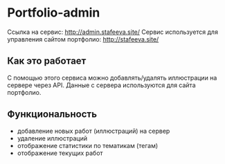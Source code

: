 # Portfolio-admin

Ссылка на сервис: <http://admin.stafeeva.site/>
Сервис используется для управления сайтом портфолио: <http://stafeeva.site/>

## Как это работает

С помощью этого сервиса можно добавлять/удалять иллюстрации на сервере через API.
Данные с сервера используются для сайта портфолио.

## Функциональность

- добавление новых работ (иллюстраций) на сервер
- удаление иллюстраций
- отображение статистики по тематикам (тегам)
- отображение текущих работ

